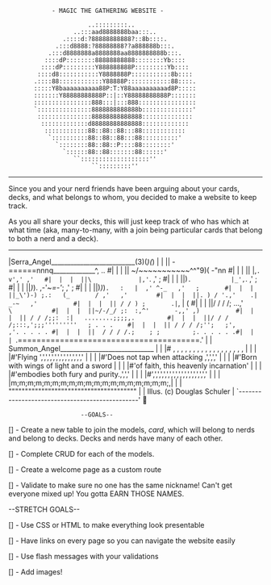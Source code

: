                 - MAGIC THE GATHERING WEBSITE -

                          ..:::::::::..                 
                      ..:::aad8888888baa:::..            
                   .::::d:?88888888888?::8b::::.         
                 .:::d8888:?88888888??a888888b:::.       
               .:::d8888888a8888888aa8888888888b:::.     
              ::::dP::::::::88888888888::::::::Yb::::    
             ::::dP:::::::::Y888888888P:::::::::Yb::::   
            ::::d8:::::::::::Y8888888P:::::::::::8b::::  
           .::::88::::::::::::Y88888P::::::::::::88::::. 
           :::::Y8baaaaaaaaaa88P:T:Y88aaaaaaaaaad8P::::: 
           :::::::Y88888888888P::|::Y88888888888P::::::: 
           ::::::::::::::::888:::|:::888:::::::::::::::: 
           `:::::::::::::::8888888888888b::::::::::::::' 
            :::::::::::::::88888888888888::::::::::::::  
             :::::::::::::d88888888888888:::::::::::::   
              ::::::::::::88::88::88:::88::::::::::::    
               `::::::::::88::88::88:::88::::::::::'     
                 `::::::::88::88::P::::88::::::::'       
                   `::::::88::88:::::::88::::::'         
                      ``:::::::::::::::::::''            
                           ``:::::::::''      
--------------------------------------------------------------------
Since you and your nerd friends have been arguing about your cards, decks, and what belongs to whom, you decided to make a website to keep track.

As you all share your decks, this will just keep track of who has which at what time (aka, many-to-many, with a join being particular cards that belong to both a nerd and a deck).


  _______________________________________________  
 |Serra_Angel__________________________(3)(*)(*) | 
 |  ||     -======nnnq_____________^,  ..    #|  | 
 |  ||              ~/~~~~~~~~~~~^^"9)( -"nn #|  | 
 |  ||              |,`.           v',' ,'   #|  | 
 |  ||\             |,'`.           ,'  ;    #|  | 
 |  ||)`.           |_',`.         ,'  ;     #|  | 
 |  ||_)_).      ,-'~_=-'_;       ,'  ;      #|  | 
 |  ||)_)_)`.   :   |  ,' ^-_   ,'   ;       #|  | 
 |  ||_\')-) ;.:   (_       / ,'   ,'        #|  | 
 |  ||. ) / '.,'    .|     _-~   ,'          #|  | 
 |  || / / ) ;       .|`,  |    (            #|  | 
 |  ||/ / / /;    ...,'  `       \           #|  | 
 |  ||~/-/_/ ;:  :,^'       -,,' ,)          #|  | 
 |  || / / /;;:  :|   ........;;;;,.         #|  | 
 |  ||/ / / /;:::,';;;'''''''''   ; . . .    #|  | 
 |  || / / / /;'';   ;',         ,'. . . . . #|  | 
 |  ||  / / / /.;    ; ;         ;. . . . . .#|  | 
 |  `.=======================================.'  | 
 |  Summon_Angel_____________________________    | 
 |   |# , , , , , , , , , , , , , , , , , ,  |   | 
 |   |#'Flying ',',',',',',',',',',',',',',' |   | 
 |   |#'Does not tap when attacking ,',',',' |   | 
 |   |#'Born with wings of light and a sword |   | 
 |   |#'of faith, this heavenly incarnation' |   | 
 |   |#'embodies both fury and purity.,',',' |   | 
 |   |#',',',',',',',',',',',',',',',',',',' |   | 
 |   |m;m;m;m;m;m;m;m;m;m;m;m;m;m;m;m;m;m;m;,|   | 
 |    """""""""""""""""""""""""""""""""""""""    | 
 |  Illus. (c) Douglas Schuler                   | 
 `-----------------------------------------------' 



                        --GOALS--

[] - Create a new table to join the models, *card*, which will belong to nerds and belong to decks. Decks and nerds have many of each other.

[] - Complete CRUD for each of the models.

[] - Create a welcome page as a custom route

[] - Validate to make sure no one has the same nickname! Can't get everyone mixed up! You gotta EARN THOSE NAMES.

--STRETCH GOALS--

[] - Use CSS or HTML to make everything look presentable

[] - Have links on every page so you can navigate the website easily

[] - Use flash messages with your validations

[] - Add images!